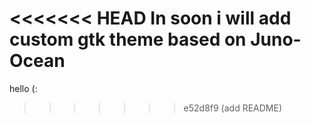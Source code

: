 <<<<<<< HEAD
In soon i will add custom gtk theme based on Juno-Ocean
=======
hello (:
>>>>>>> e52d8f9 (add README)
